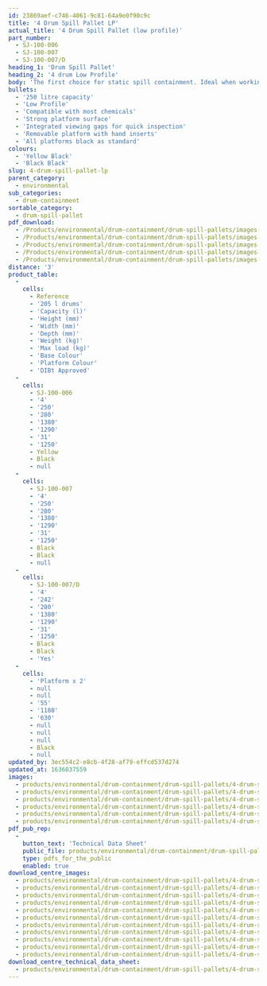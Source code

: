 ```yaml
---
id: 23869aef-c746-4061-9c81-64a9e0f90c9c
title: '4 Drum Spill Pallet LP'
actual_title: '4 Drum Spill Pallet (low profile)'
part_number:
  - SJ-100-006
  - SJ-100-007
  - SJ-100-007/D
heading_1: 'Drum Spill Pallet'
heading_2: '4 drum Low Profile'
body: 'The first choice for static spill containment. Ideal when working with drums containing liquids and hazardous chemicals.'
bullets:
  - '250 litre capacity'
  - 'Low Profile'
  - 'Compatible with most chemicals'
  - 'Strong platform surface'
  - 'Integrated viewing gaps for quick inspection'
  - 'Removable platform with hand inserts'
  - 'All platforms black as standard'
colours:
  - 'Yellow Black'
  - 'Black Black'
slug: 4-drum-spill-pallet-lp
parent_category:
  - environmental
sub_categories:
  - drum-containment
sortable_category:
  - drum-spill-pallet
pdf_download:
  - /Products/environmental/drum-containment/drum-spill-pallets/images-hr/4LP_SJ-100-006_01.jpg
  - /Products/environmental/drum-containment/drum-spill-pallets/images-hr/4LP_SJ-100-006_02.jpg
  - /Products/environmental/drum-containment/drum-spill-pallets/images-hr/4LP_SJ-100-007_01.jpg
  - /Products/environmental/drum-containment/drum-spill-pallets/images-hr/4LP_SJ-100-007_02.jpg
  - /Products/environmental/drum-containment/drum-spill-pallets/images-hr/4LP_SJ-100-007_03.jpg
distance: '3'
product_table:
  -
    cells:
      - Reference
      - '205 l drums'
      - 'Capacity (l)'
      - 'Height (mm)'
      - 'Width (mm)'
      - 'Depth (mm)'
      - 'Weight (kg)'
      - 'Max load (kg)'
      - 'Base Colour'
      - 'Platform Colour'
      - 'DIBt Approved'
  -
    cells:
      - SJ-100-006
      - '4'
      - '250'
      - '280'
      - '1380'
      - '1290'
      - '31'
      - '1250'
      - Yellow
      - Black
      - null
  -
    cells:
      - SJ-100-007
      - '4'
      - '250'
      - '280'
      - '1380'
      - '1290'
      - '31'
      - '1250'
      - Black
      - Black
      - null
  -
    cells:
      - SJ-100-007/D
      - '4'
      - '242'
      - '280'
      - '1380'
      - '1290'
      - '31'
      - '1250'
      - Black
      - Black
      - 'Yes'
  -
    cells:
      - 'Platform x 2'
      - null
      - null
      - '55'
      - '1180'
      - '630'
      - null
      - null
      - null
      - Black
      - null
updated_by: 3ec554c2-e8cb-4f28-af79-effcd537d274
updated_at: 1636037559
images:
  - products/environmental/drum-containment/drum-spill-pallets/4-drum-spill-pallet-lp/images-lr/SJ-100-006_04.jpg
  - products/environmental/drum-containment/drum-spill-pallets/4-drum-spill-pallet-lp/images-lr/SJ-100-006_01.jpg
  - products/environmental/drum-containment/drum-spill-pallets/4-drum-spill-pallet-lp/images-lr/SJ-100-006_02.jpg
  - products/environmental/drum-containment/drum-spill-pallets/4-drum-spill-pallet-lp/images-lr/SJ-100-007_01.jpg
  - products/environmental/drum-containment/drum-spill-pallets/4-drum-spill-pallet-lp/images-lr/SJ-100-007_02.jpg
  - products/environmental/drum-containment/drum-spill-pallets/4-drum-spill-pallet-lp/images-lr/SJ-100-007_03.jpg
pdf_pub_rep:
  -
    button_text: 'Technical Data Sheet'
    public_file: products/environmental/drum-containment/drum-spill-pallets/4-drum-spill-pallet-lp/pdf-lr/EV-Spill-Pallet-(4-Drum-250-l)-TD_EN.pdf
    type: pdfs_for_the_public
    enabled: true
download_centre_images:
  - products/environmental/drum-containment/drum-spill-pallets/4-drum-spill-pallet-lp/images-hr/SJ-100-006_01.jpg
  - products/environmental/drum-containment/drum-spill-pallets/4-drum-spill-pallet-lp/images-hr/SJ-100-006_02.jpg
  - products/environmental/drum-containment/drum-spill-pallets/4-drum-spill-pallet-lp/images-hr/SJ-100-006_03.jpg
  - products/environmental/drum-containment/drum-spill-pallets/4-drum-spill-pallet-lp/images-hr/SJ-100-006_04.jpg
  - products/environmental/drum-containment/drum-spill-pallets/4-drum-spill-pallet-lp/images-hr/SJ-100-006_05.jpg
  - products/environmental/drum-containment/drum-spill-pallets/4-drum-spill-pallet-lp/images-hr/SJ-100-007_01.jpg
  - products/environmental/drum-containment/drum-spill-pallets/4-drum-spill-pallet-lp/images-hr/SJ-100-007_02.jpg
  - products/environmental/drum-containment/drum-spill-pallets/4-drum-spill-pallet-lp/images-hr/SJ-100-007_03.jpg
  - products/environmental/drum-containment/drum-spill-pallets/4-drum-spill-pallet-lp/images-hr/SJ-100-007_05.jpg
  - products/environmental/drum-containment/drum-spill-pallets/4-drum-spill-pallet-lp/images-hr/SJ-100-007_04.jpg
  - products/environmental/drum-containment/drum-spill-pallets/4-drum-spill-pallet-lp/images-hr/SJ-100-007_06.jpg
download_centre_technical_data_sheet:
  - products/environmental/drum-containment/drum-spill-pallets/4-drum-spill-pallet-lp/pdf-hr/EV-Spill-Pallet-(4-Drum-250-l)-TD_EN.pdf
---
```

